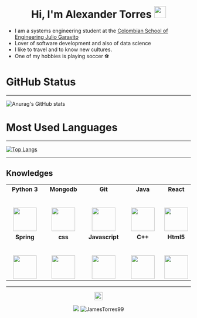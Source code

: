 
<!--
**JamesTorres99/JamesTorres99** is a ✨ _special_ ✨ repository because its `README.md` (this file) appears on your GitHub profile.

Here are some ideas to get you started:

- 🔭 I’m currently working on ...
- 🌱 I’m currently learning ...
- 👯 I’m looking to collaborate on ...
- 🤔 I’m looking for help with ...
- 💬 Ask me about ...
- 📫 How to reach me: ...
- 😄 Pronouns: ...
- ⚡ Fun fact: ...
-->

<h1 align="center">Hi, I'm Alexander Torres <img height="32px" src="https://cdn.svgporn.com/logos/git-icon.svg"> </h1>

- I am a systems engineering student at the [Colombian School of Engineering Julio Garavito](https://image.pngaaa.com/285/863285-middle.png)
- Lover of software development and also of data science
- I like to travel and to know new cultures.
- One of my hobbies is playing soccer :soccer:

# GitHub Status
---
![Anurag's GitHub stats](https://github-readme-stats.vercel.app/api/?username=JamesTorres99&show_icons=true&title_color=fff&icon_color=79ff97&text_color=9f9f9f&bg_color=151515)

# Most Used Languages
---
[![Top Langs](https://github-readme-stats.vercel.app/api/top-langs/?username=JamesTorres99)](https://github.com/JamesTorres99/github-readme-stats)

---
<h2 align="left">Knowledges </h2>

<table>
  <tbody>
    <tr valign="top">
      <td width="25%" align="center">
         <span><b>Python 3</b></span><br><br><br>
        <img height="64px" src="https://cdn.svgporn.com/logos/python.svg">
      </td>
      <td width="25%" align="center">
        <span><b>Mongodb</b></span><br><br><br>
        <img height="64px" src="https://cdn.svgporn.com/logos/mongodb.svg">
      </td>
      <td width="25%" align="center">
        <span><b>Git</b></span><br><br><br>
        <img height="64px" src="https://cdn.svgporn.com/logos/git-icon.svg">
      </td>
      <td width="25%" align="center">
        <span><b>Java</b></span><br><br><br>
        <img height="64px" src="https://cdn.svgporn.com/logos/java.svg">
      </td>
      <td width="25%" align="center">
        <span><b>React</b></span><br><br><br>
        <img height="64px" src="https://cdn.svgporn.com/logos/react.svg">
      </td>
    </tr>
      <td width="25%" align="center">
        <span><b>Spring</b></span><br><br><br>
        <img height="64px" src="https://cdn.svgporn.com/logos/spring-icon.svg">
      </td>
      <td width="25%" align="center">
        <span><b>css</b></span><br><br><br>
        <img height="64px" src="https://cdn.svgporn.com/logos/css-3.svg">
      </td>
      <td width="25%" align="center">
        <span><b>Javascript</b></span><br><br><br>
        <img height="64px" src="https://cdn.svgporn.com/logos/javascript.svg">
      </td>
      <td width="25%" align="center">
        <span><b>C++</b></span><br><br><br>
        <img height="64px" src="https://cdn.svgporn.com/logos/c-plusplus.svg">
      </td>
      <td width="25%" align="center">
        <span><b>Html5</b></span><br><br><br>
        <img height="64px" src="https://cdn.svgporn.com/logos/html-5.svg">
      </td>
    </tr>
    
  </tbody>
</table>

---
<div align="center">
  <a href="https://github.com/JamesTorres99">
    <img align="center" alt="Prashant's Github" width="22px" src="https://cdn.jsdelivr.net/npm/simple-icons@v3/icons/github.svg" />
  </a>
  
</div>
<div>
  <p></p>
</div>
<div>
  
<p align="center">

<img src="https://img.shields.io/badge/dynamic/json?color=brightgreen&label=followers&query=followers&url=https%3A%2F%2Fapi.github.com%2Fusers%2FJamesTorres99" />
<img src="https://komarev.com/ghpvc/?username=JamesTorres99" alt="JamesTorres99" />
</p>
  
</div>  
